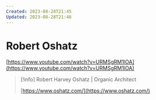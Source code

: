 ```yaml
---
Created: 2023-08-28T21:45
Updated: 2023-08-28T21:46
---
```

# Robert Oshatz

[https://www.youtube.com/watch?v=URMSgRM1lOA](https://www.youtube.com/watch?v=URMSgRM1lOA)

> [!info] Robert Harvey Oshatz | Organic Architect  
>  
> [https://www.oshatz.com/](https://www.oshatz.com/)